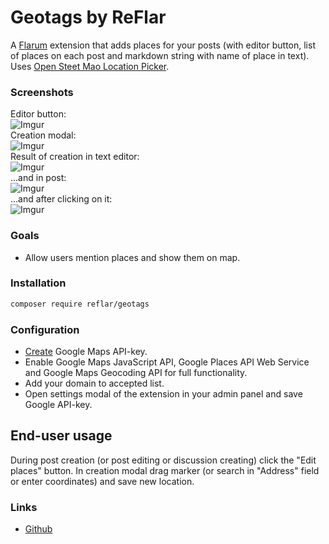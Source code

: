# Geotags by ReFlar

A [Flarum](http://flarum.org) extension that adds places for your posts (with editor button, list of places on each post and markdown string with name of place in text).
Uses [Open Steet Mao Location Picker](https://github.com/CDK2020/OSM-locationpicker).

### Screenshots

Editor button:  
![Imgur](https://i.imgur.com/4qruHNn.png)  
Creation modal:  
![Imgur](https://i.imgur.com/0wCkNcl.png)  
Result of creation in text editor:  
![Imgur](https://i.imgur.com/iE2icvn.png)  
...and in post:  
![Imgur](https://i.imgur.com/8duv1iQ.png)  
...and after clicking on it:  
![Imgur](https://i.imgur.com/548kmnW.png)  

### Goals

- Allow users mention places and show them on map.

### Installation

```bash
composer require reflar/geotags
```

### Configuration

- [Create](https://console.developers.google.com/) Google Maps API-key.
- Enable Google Maps JavaScript API, Google Places API Web Service and Google Maps Geocoding API for full functionality.
- Add your domain to accepted list.
- Open settings modal of the extension in your admin panel and save Google API-key.

## End-user usage

During post creation (or post editing or discussion creating) click the "Edit places" button. In creation modal drag marker (or search in "Address" field or enter coordinates) and save new location.

### Links

- [Github](https://github.com/reflar/osm-geotags)
